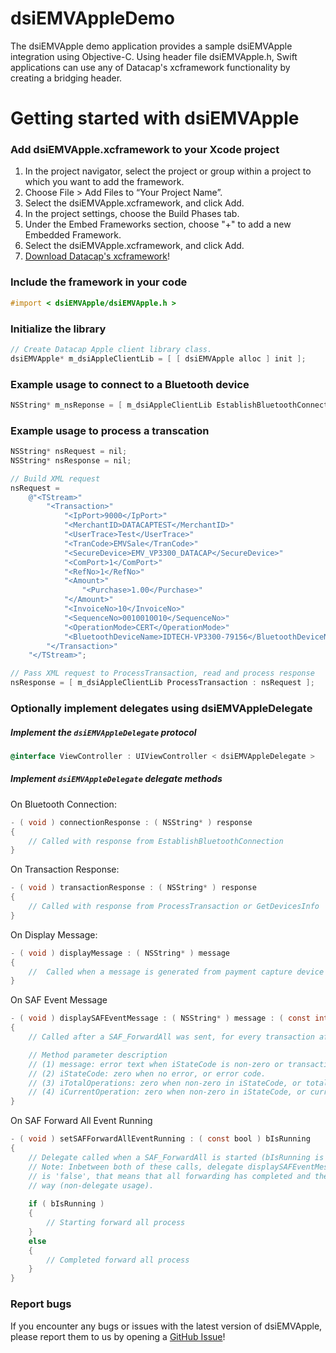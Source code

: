 # dsiEMVAppleDemo

The dsiEMVApple demo application provides a sample dsiEMVApple integration using Objective-C. Using header file dsiEMVApple.h, Swift applications can use any of Datacap's xcframework functionality by creating a bridging header.


# Getting started with dsiEMVApple

### Add dsiEMVApple.xcframework to your Xcode project
1. In the project navigator, select the project or group within a project to which you want to add the framework.
2. Choose File > Add Files to “Your Project Name”.
3. Select the dsiEMVApple.xcframework, and click Add.
4. In the project settings, choose the Build Phases tab.
5. Under the Embed Frameworks section, choose "+" to add a new Embedded Framework.
6. Select the dsiEMVApple.xcframework, and click Add.
7. [Download Datacap's xcframework](https://datacapsystems.com/software/dsiEMVApple/dsiEMVApple.xcframework.zip)!

### Include the framework in your code
```objective-c
#import < dsiEMVApple/dsiEMVApple.h >
```

### Initialize the library
```objective-c
// Create Datacap Apple client library class.
dsiEMVApple* m_dsiAppleClientLib = [ [ dsiEMVApple alloc ] init ];
```

### Example usage to connect to a Bluetooth device
```objective-c
NSString* m_nsReponse = [ m_dsiAppleClientLib EstablishBluetoothConnection : @"IDTECH-VP3300-79156" ];
```

### Example usage to process a transcation
```objective-c
NSString* nsRequest = nil;
NSString* nsResponse = nil;

// Build XML request
nsRequest = 
	@"<TStream>"
		"<Transaction>"
			"<IpPort>9000</IpPort>"
			"<MerchantID>DATACAPTEST</MerchantID>"
			"<UserTrace>Test</UserTrace>"
			"<TranCode>EMVSale</TranCode>"
			"<SecureDevice>EMV_VP3300_DATACAP</SecureDevice>"
			"<ComPort>1</ComPort>"
			"<RefNo>1</RefNo>"
			"<Amount>"
				"<Purchase>1.00</Purchase>"
			"</Amount>"
			"<InvoiceNo>10</InvoiceNo>"
			"<SequenceNo>0010010010</SequenceNo>"
			"<OperationMode>CERT</OperationMode>"
			"<BluetoothDeviceName>IDTECH-VP3300-79156</BluetoothDeviceName>"
		"</Transaction>"
	"</TStream>";

// Pass XML request to ProcessTransaction, read and process response
nsResponse = [ m_dsiAppleClientLib ProcessTransaction : nsRequest ];
```

### Optionally implement delegates using dsiEMVAppleDelegate

##### Implement the `dsiEMVAppleDelegate` protocol
```objective-c
@interface ViewController : UIViewController < dsiEMVAppleDelegate >
```

##### Implement `dsiEMVAppleDelegate` delegate methods

On Bluetooth Connection:
```objective-c
- ( void ) connectionResponse : ( NSString* ) response
{
	// Called with response from EstablishBluetoothConnection
}
```

On Transaction Response:
```objective-c
- ( void ) transactionResponse : ( NSString* ) response
{
	// Called with response from ProcessTransaction or GetDevicesInfo
}
```

On Display Message:
```objective-c
- ( void ) displayMessage : ( NSString* ) message
{
	//  Called when a message is generated from payment capture device
}
```

On SAF Event Message
```objective-c
- ( void ) displaySAFEventMessage : ( NSString* ) message : ( const int ) iStateCode : ( const int ) iTotalOperations : ( const int ) iCurrentOperation
{
	// Called after a SAF_ForwardAll was sent, for every transaction after that transaction has been forwarded and a response generated. If no error, the message is the response to the transaction.

	// Method parameter description
	// (1) message: error text when iStateCode is non-zero or transaction response XML for current transaction forwarded when iStateCode is zero.
	// (2) iStateCode: zero when no error, or error code.
	// (3) iTotalOperations: zero when non-zero in iStateCode, or total number ot transactions to forward when iStateCode is zero.
	// (4) iCurrentOperation: zero when non-zero in iStateCode, or current transaction number while forwarding when iStateCode is zero.
}
```

On SAF Forward All Event Running
```objective-c
- ( void ) setSAFForwardAllEventRunning : ( const bool ) bIsRunning
{
	// Delegate called when a SAF_ForwardAll is started (bIsRunning is 'true'), and when it has completed (bIsRunning is 'false').
	// Note: Inbetween both of these calls, delegate displaySAFEventMessage will be called for each forwarded transaction. When bIsRunning
	// is 'false', that means that all forwarding has completed and the overall response XML will be generated and returned in the normal
	// way (non-delegate usage).
    
	if ( bIsRunning )
	{
		// Starting forward all process
	}
	else
	{
		// Completed forward all process
	}
}
```

### Report bugs
If you encounter any bugs or issues with the latest version of dsiEMVApple, please report them to us by opening a [GitHub Issue](https://github.com/datacapsystems/dsiEMVAppleDemo/issues)!